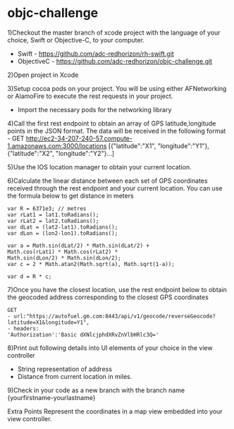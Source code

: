 # objc-challenge

1)Checkout the master branch of xcode project with the language of your choice, Swift or Objective-C, to your computer.
- Swift  - https://github.com/adc-redhorizon/rh-swift.git
- ObjectiveC - https://github.com/adc-redhorizon/objc-challenge.git

2)Open project in Xcode

3)Setup cocoa pods on your project. You will be using either AFNetworking or AlamoFire to execute the rest requests in your project. 
- Import the necessary pods for the networking library

4)Call the first rest endpoint to obtain an array of GPS latitude,longitude points in the JSON format. The data will be received in the following format
    - GET http://ec2-34-207-240-57.compute-1.amazonaws.com:3000/locations
    [{"latitude":"X1", "longitude":"Y1"}, {"latitude":"X2", "longitude":"Y2"}...]

5)Use the IOS location manager to obtain your current location.

6)Calculate the linear distance between each set of GPS coordinates received through the rest endpoint and your current location. You can use the formula below to get distance in meters

    var R = 6371e3; // metres
    var rLat1 = lat1.toRadians();
    var rLat2 = lat2.toRadians();
    var dLat = (lat2-lat1).toRadians();
    var dLon = (lon2-lon1).toRadians();

    var a = Math.sin(dLat/2) * Math.sin(dLat/2) +
    Math.cos(rLat1) * Math.cos(rLat2) *
    Math.sin(dLon/2) * Math.sin(dLon/2);
    var c = 2 * Math.atan2(Math.sqrt(a), Math.sqrt(1-a));

    var d = R * c;


7)Once you have the closest location, use the rest endpoint below to obtain the geocoded address corresponding to the closest GPS coordinates

    GET
    - url:"https://autofuel.gm.com:8443/api/v1/geocode/reverseGeocode?latitude=X1&longitude=Y1",
    - headers:
    'Authorization':'Basic dXNlcjphdXRvZnVlbHRlc3Q='


8)Print out following details into UI elements of your choice in the view controller
- String representation of address
- Distance from current location in miles.

9)Check in your code as a new branch with the branch name {yourfirstname-yourlastname}

Extra Points
Represent the coordinates in a map view embedded into your view controller.
